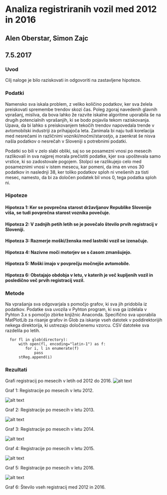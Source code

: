 # Analiza registriranih vozil med 2012 in 2016

## Alen Oberstar, Simon Zajc

## 7.5.2017


### Uvod
Cilj naloge je bilo raziskovati in odgovoriti na zastavljene hipoteze. 


### Podatki

  Namensko sva iskala problem, z veliko količino podatkov, ker sva želela preiskovati spremembe trendov skozi čas. Poleg zgoraj navedenih glavnih vprašanj, misliva, da bova lahko že razvite iskalne algoritme uporabila še na drugih potencialnih vprašanjih, ki se bodo pojavila tekom raziskovanja. Upava, da bi lahko s preiskovanjem tekočih trendov napovedala trende v avtomobilski industriji za prihajajoča leta. Zanimala bi naju tudi korelacija med nesrečami in različnimi vozniki/močmi/starostjo, a zaenkrat še nisva našla podatkov o nesrečah v Sloveniji s potrebnimi podatki.
  
Podatki so bili v zelo slabi obliki, saj so se posamezni vnosi po mesecih razlikovali in sva najprej morala prečistiti podatke, kjer sva upoštevala samo vrstice, ki so zadostovale pogojem. Stolpci se razlikujejo celo med posameznimi vnosi v istem mesecu, kar pomeni, da ima  en vnos 30 podatkov in naslednji 38, ker toliko podatkov sploh ni vnešenih za tisti mesec, namesto, da bi za določen podatek bil vnos 0, tega podatka sploh ni.

### Hipoteze

#### Hipoteza 1: Ker se povprečna starost državljanov Republike Slovenije viša, se tudi povprečna starost voznika povečuje.
#### Hipoteza 2: V zadnjih petih letih se je povečalo število prvih registracij v Sloveniji.
#### Hipoteza 3: Razmerje moški/ženska med lastniki vozil se izenačuje.
#### Hipoteza 4: Nazivne moči motorjev se s časom zmanšujejo. 
#### Hipoteza 5: Moški imajo v povprečju močnejše avtomobile. 
#### Hipoteza 6: Obstajajo obdobja v letu, v katerih je več kupljenih vozil in posledično več prvih registracij vozil. 

### Metode

Na vprašanja sva odgovarjala s pomočjo grafov, ki sva jih pridobila iz podatkov. Podatke sva uvozila v Pyhton program, ki sva ga izdelala v Pyhton 3.x s pomočjo zbirke knjižnic Anaconda. Specifično sva uporabila MatPlotLib za risanje grafov in Glob za iskanje vseh datotek v poddirektorijih nekega direktorija, ki ustrezajo določenemu vzorcu. CSV datoteke sva razdelila po letih. 


```directory = getcwd() + "\podatki\\" + str(leto) + "\*.csv"
  for fl in glob(directory): 
      with open(fl, encoding="latin-1") as f:
         for i, l in enumerate(f)
             pass
      stReg.append(i) 

```



### Rezultati
Grafi registracij po mesecih v letih od 2012 do 2016.
![alt text](https://cloud.githubusercontent.com/assets/13321172/25780926/4e24dc90-3331-11e7-9c1f-df6fdb7c08b9.jpeg)

Graf 1: Registracije po mesecih v letu 2012.

![alt text](https://cloud.githubusercontent.com/assets/13321172/25780930/4e335eaa-3331-11e7-8b16-fc10f5269604.jpeg)

Graf 2: Registracije po mesecih v letu 2013.

![alt text](https://cloud.githubusercontent.com/assets/13321172/25780927/4e28c0b2-3331-11e7-89ba-ec226531b130.jpeg)

Graf 3: Registracije po mesecih v letu 2014.

![alt text](https://cloud.githubusercontent.com/assets/13321172/25780928/4e2bdff4-3331-11e7-8c03-206dea191d8c.jpeg)

Graf 4: Registracije po mesecih v letu 2015.

![alt text](https://cloud.githubusercontent.com/assets/13321172/25780929/4e2f9a90-3331-11e7-96b8-6b78d23571a9.jpeg)

Graf 5: Registracije po mesecih v letu 2016.


![alt text](https://cloud.githubusercontent.com/assets/13321172/25780931/4e36ad6c-3331-11e7-8a0c-829d08f55f56.jpeg)

Graf 6: Število vseh registracij med 2012 in 2016.  


  

